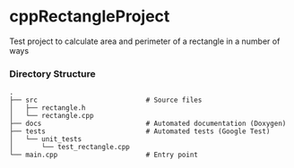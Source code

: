 # cppRectangleProject
Test project to calculate area and perimeter of a rectangle in a number of ways

### Directory Structure

    .
    ├── src                           # Source files
    │   ├── rectangle.h
    │   └── rectangle.cpp
    ├── docs                          # Automated documentation (Doxygen)
    ├── tests                         # Automated tests (Google Test)
    │   └── unit_tests
    │       └── test_rectangle.cpp
    └── main.cpp                      # Entry point
